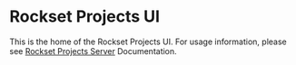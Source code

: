 # Rockset Projects UI

This is the home of the Rockset Projects UI. For usage information, please see [Rockset Projects Server](../dev-server) Documentation. 
